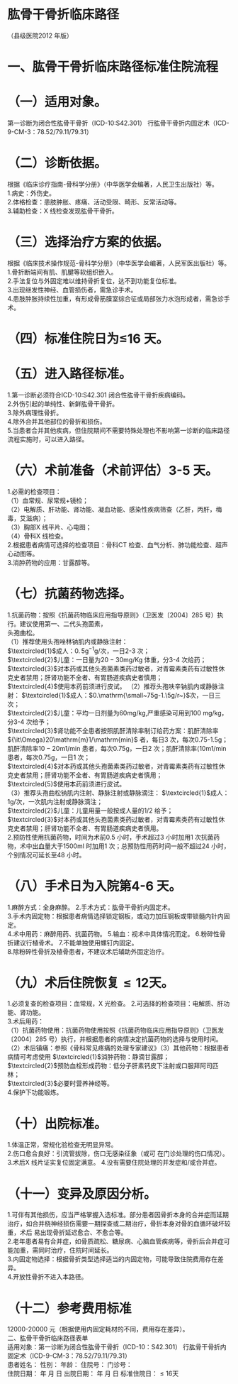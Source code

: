 # 肱骨干骨折临床路径  
（县级医院2012 年版）  
# 一、肱骨干骨折临床路径标准住院流程  
# （一）适用对象。  
第一诊断为闭合性肱骨干骨折（ICD-10:S42.301） 行肱骨干骨折内固定术（ICD-9-CM-3：78.52/79.11/79.31）  
# （二）诊断依据。  
根据《临床诊疗指南-骨科学分册》（中华医学会编著，人民卫生出版社）等。  
1.病史：外伤史。  
2.体格检查：患肢肿胀、疼痛、活动受限、畸形、反常活动等。  
3.辅助检查：X 线检查发现肱骨干骨折。  
# （三）选择治疗方案的依据。  
根据《临床技术操作规范-骨科学分册》（中华医学会编著，人民军医出版社）等。  
1.骨折断端间有肌、肌腱等软组织嵌入。  
2.手法复位与外固定难以维持骨折复位，达不到功能复位标准。  
3.出现继发性神经、血管损伤者，需急诊手术。  
4.患肢肿胀持续性加重，有形成骨筋膜室综合征或局部张力水泡形成者，需急诊手术。  
# （四）标准住院日为≤16 天。  
# （五）进入路径标准。  
1.第一诊断必须符合ICD-10:S42.301 闭合性肱骨干骨折疾病编码。  
2.外伤引起的单纯性、新鲜肱骨干骨折。  
3.除外病理性骨折。  
4.除外合并其他部位的骨折和损伤。  
5.当患者合并其他疾病，但住院期间不需要特殊处理也不影响第一诊断的临床路径流程实施时，可以进入路径。  
# （六）术前准备（术前评估）3-5 天。  
1.必需的检查项目：  
（1）血常规、尿常规$+$镜检；  
（2）电解质、肝功能、肾功能、凝血功能、感染性疾病筛查（乙肝，丙肝，梅毒，艾滋病）；  
（3）胸部X 线平片、心电图；  
（4）骨科X 线检查。  
2.根据患者病情可选择的检查项目：骨科CT 检查、血气分析、肺功能检查、超声心动图等。  
3.消肿药物的应用：甘露醇等。  
# （七）抗菌药物选择。  
1.抗菌药物：按照《抗菌药物临床应用指导原则》（卫医发〔2004〕285 号）执行。建议使用第一、二代头孢菌素，  
头孢曲松。  
（1）推荐使用头孢唑林钠肌内或静脉注射：  
$\textcircled{1}$成人：$0.\,5\mathrm{g}^{-1}\mathrm{g}/$次，一日2-3 次；  
$\textcircled{2}$儿童：一日量为$20{-}30\mathrm{mg/Kg}$ 体重，分3-4 次给药；  
$\textcircled{3}$对本药或其他头孢菌素类药过敏者，对青霉素类药有过敏性休克史者禁用；肝肾功能不全者、有胃肠道疾病史者慎用；  
$\textcircled{4}$使用本药前须进行皮试。 （2）推荐头孢呋辛钠肌内或静脉注射： $\textcircled{1}$成人：$0.\mathrm{\small~75g-1.\5g/r~}$次，一日三次；  
$\textcircled{2}$儿童：平均一日剂量为60mg/kg,严重感染可用到100 $\mathrm{mg/kg}$，分3-4 次给予；  
$\textcircled{3}$肾功能不全患者按照肌酐清除率制订给药方案：肌酐清除率${\it\Omega}20\mathrm{m}1/\mathrm{min}$ 者，每日3 次，每次0.75-1.5g；肌酐清除率$10{-}20\mathrm{m}1/\mathrm{min}$ 患者，每次0.75g，一日2 次；肌酐清除率$\mathrm{\langle10m1/min}$ 患者，每次0.75g，一日1 次；  
$\textcircled{4}$对本药或其他头孢菌素类药过敏者，对青霉素类药有过敏性休克史者禁用；肝肾功能不全者、有胃肠道疾病史者慎用；  
$\textcircled{5}$使用本药前须进行皮试。  
（3）推荐头孢曲松钠肌内注射、静脉注射或静脉滴注： $\textcircled{1}$成人：1g/次，一次肌内注射或静脉滴注；  
$\textcircled{2}$儿童：儿童用量一般按成人量的1/2 给予；  
$\textcircled{3}$对本药或其他头孢菌素类药过敏者，对青霉素类药有过敏性休克史者禁用；肝肾功能不全者、有胃肠道疾病史者慎用。  
2.预防性使用抗菌药物，时间为术前0.5 小时，手术超过3 小时加用1 次抗菌药物，术中出血量大于1500ml 时加用1 次；总预防性用药时间一般不超过24 小时，个别情况可延长至48 小时。  
# （八）手术日为入院第4-6 天。  
1.麻醉方式：全身麻醉。 2.手术方式：肱骨干骨折内固定术。  
3.手术内固定物：根据患者病情选择锁定钢板，或动力加压钢板或带锁髓内针内固定。  
4.术中用药：麻醉用药、抗菌药物。 5.输血：视术中具体情况而定。 6.粉碎性骨折建议行植骨术。 7.不能单独使用螺钉内固定。  
8.除粉碎性骨折及植骨患者，不建议术后辅助外固定治疗。  
# （九）术后住院恢复${\leqslant}12$天。  
1.必须复查的检查项目：血常规，X 光检查。 2.可选择的检查项目：电解质、肝功能、肾功能。  
3.术后用药：  
（1）抗菌药物使用：抗菌药物使用按照《抗菌药物临床应用指导原则》（卫医发〔2004〕285 号）执行，并根据患者的病情决定抗菌药物的选择与使用时间。  
（2）术后镇痛：参照《骨科常见疼痛的处理专家建议》（3）其他药物：根据患者病情可考虑使用 $\textcircled{1}$消肿药物：静滴甘露醇；  
$\textcircled{2}$预防血栓形成药物：低分子肝素钙皮下注射或口服拜阿司匹林；  
$\textcircled{3}$必要时营养神经等。  
4.保护下功能锻炼。  
# （十）出院标准。  
1.体温正常，常规化验检查无明显异常。  
2.伤口愈合良好：引流管拔除，伤口无感染征象（或可 在门诊处理的伤口情况）。  
3.术后X 线片证实复位固定满意。 4.没有需要住院处理的并发症和/或合并症。  
# （十一）变异及原因分析。  
1.可伴有其他损伤，应当严格掌握入选标准。部分患者因骨折本身的合并症而延期治疗，如合并桡神经损伤需要一期探查或二期治疗，骨折本身对骨的血循环破坏较重，术后 易出现骨折延迟愈合、不愈合等。  
2.老年患者易有合并症，如骨质疏松、糖尿病、心脑血管疾病等，骨折后合并症可能加重，需同时治疗，住院时间延长。  
3.内固定物选择：根据骨折类型选择适当的内固定物，可能导致住院费用存在差异。  
4.开放性骨折不进入本路径。  
# （十二）参考费用标准  
12000-20000 元（根据使用内固定耗材的不同，费用存在差异）。  
二、肱骨干骨折临床路径表单  
适用对象：第一诊断为闭合性肱骨干骨折（ICD-10：S42.301） 行肱骨干骨折内固定术（ICD-9-CM-3：78.52/79.11/79.31）  
患者姓名：           性别：    年龄：    住院号：         门诊号：  
住院日期：   年  月  日   出院日期：   年  月  日    标准住院日：${\leqslant}16$天  

